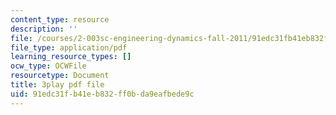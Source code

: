 ```yaml
---
content_type: resource
description: ''
file: /courses/2-003sc-engineering-dynamics-fall-2011/91edc31fb41eb832ff0bda9eafbede9c_wERH7LtoUuE.pdf
file_type: application/pdf
learning_resource_types: []
ocw_type: OCWFile
resourcetype: Document
title: 3play pdf file
uid: 91edc31f-b41e-b832-ff0b-da9eafbede9c
---
```

